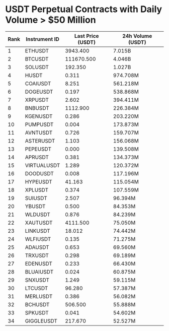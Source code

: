 # USDT Perpetual Contracts with Daily Volume > $50 Million

| Rank | Instrument ID | Last Price (USDT) | 24h Volume (USDT) |
|------|---------------|-------------------|-------------------|
| 1 | ETHUSDT | 3943.400 | 7.015B |
| 2 | BTCUSDT | 111670.500 | 4.046B |
| 3 | SOLUSDT | 192.350 | 1.027B |
| 4 | HUSDT | 0.311 | 974.708M |
| 5 | COAIUSDT | 8.251 | 561.218M |
| 6 | DOGEUSDT | 0.197 | 538.868M |
| 7 | XRPUSDT | 2.602 | 394.411M |
| 8 | BNBUSDT | 1112.900 | 226.384M |
| 9 | KGENUSDT | 0.286 | 203.220M |
| 10 | PUMPUSDT | 0.004 | 173.873M |
| 11 | AVNTUSDT | 0.726 | 159.707M |
| 12 | ASTERUSDT | 1.103 | 156.068M |
| 13 | PEPEUSDT | 0.000 | 139.508M |
| 14 | APRUSDT | 0.381 | 134.373M |
| 15 | VIRTUALUSDT | 1.289 | 120.372M |
| 16 | DOODUSDT | 0.008 | 117.196M |
| 17 | HYPEUSDT | 41.163 | 115.054M |
| 18 | XPLUSDT | 0.374 | 107.559M |
| 19 | SUIUSDT | 2.507 | 96.394M |
| 20 | YBUSDT | 0.500 | 84.353M |
| 21 | WLDUSDT | 0.876 | 84.239M |
| 22 | XAUTUSDT | 4111.500 | 75.050M |
| 23 | LINKUSDT | 18.012 | 74.442M |
| 24 | WLFIUSDT | 0.135 | 71.275M |
| 25 | ADAUSDT | 0.653 | 69.560M |
| 26 | TRXUSDT | 0.298 | 69.189M |
| 27 | EDENUSDT | 0.233 | 66.430M |
| 28 | BLUAIUSDT | 0.024 | 60.875M |
| 29 | SNXUSDT | 1.249 | 59.115M |
| 30 | LTCUSDT | 96.280 | 57.387M |
| 31 | MERLUSDT | 0.386 | 56.082M |
| 32 | BCHUSDT | 506.500 | 55.888M |
| 33 | SPKUSDT | 0.041 | 54.602M |
| 34 | GIGGLEUSDT | 217.670 | 52.527M |
